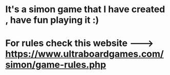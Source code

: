 # It's a simon game that I have created , have fun playing it :)
# For rules check this website ---> https://www.ultraboardgames.com/simon/game-rules.php
